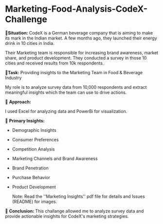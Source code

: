 # Marketing-Food-Analysis-CodeX-Challenge
🌟**Situation:**
CodeX is a German beverage company that is aiming to make its mark in the Indian market. A few months ago, they launched their energy drink in 10 cities in India.

Their Marketing team is responsible for increasing brand awareness, market share, and product development. They conducted a survey in those 10 cities and received results from 10k respondents. 

🌟**Task:** Providing insights to the Marketing Team in Food & Beverage Industry

My role is to analyze survey data from 10,000 respondents and extract meaningful insights which the team can use to drive actions.

🌟 **Approach:** 

I used Excel for analyzing data and PowerBi for visualization.

🌟 **Primary Insights:**

- Demographic Insights
  
- Consumer Preferences
  
- Competition Analysis

- Marketing Channels and Brand Awareness

- Brand Penetration

- Purchase Behavior

- Product Development

  Note: Read the ''Marketing Insights'' pdf file for details and Issues (README) for images.
  
🌟 **Conclusion:**
This challange allowed me to analyze survey data and provide actionable insighits for CodeX's marketing strategies.
